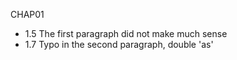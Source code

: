 CHAP01

- 1.5 The first paragraph did not make much sense
- 1.7 Typo in the second paragraph, double 'as'
